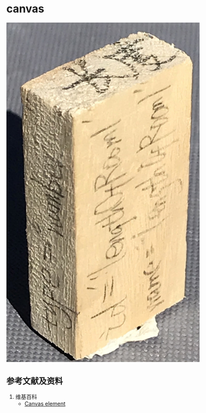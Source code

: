 # canvas

![](/images/章6-用实体模型表达网站开发前端的基本组件/Form(input)/input01.jpg)

## 参考文献及资料

1. 维基百科
	- [Canvas element](https://en.wikipedia.org/wiki/Canvas_element) 